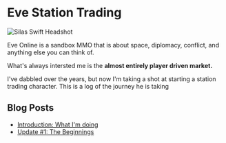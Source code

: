 # Eve Station Trading

![Silas Swift Headshot](/images/silasswift.png)

Eve Online is a sandbox MMO that is about space, diplomacy, conflict, and anything else you can think of.

What's always intersted me is the **almost entirely player driven market.**

I've dabbled over the years, but now I'm taking a shot at starting a station trading character.  This is a log of the journey he is taking

## Blog Posts

- [Introduction: What I'm doing](/blog/1-introduction/)
- [Update #1: The Beginnings](/blog/2-2025-10-08/)